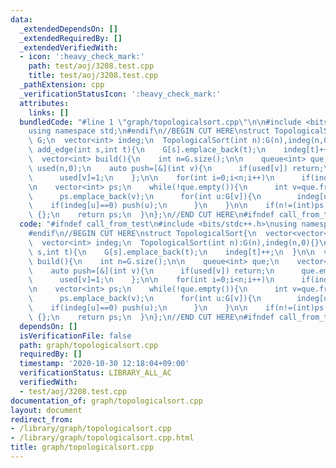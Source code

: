 ```yaml
---
data:
  _extendedDependsOn: []
  _extendedRequiredBy: []
  _extendedVerifiedWith:
  - icon: ':heavy_check_mark:'
    path: test/aoj/3208.test.cpp
    title: test/aoj/3208.test.cpp
  _pathExtension: cpp
  _verificationStatusIcon: ':heavy_check_mark:'
  attributes:
    links: []
  bundledCode: "#line 1 \"graph/topologicalsort.cpp\"\n\n#include <bits/stdc++.h>\n\
    using namespace std;\n#endif\n//BEGIN CUT HERE\nstruct TopologicalSort{\n  vector<vector<int>>\
    \ G;\n  vector<int> indeg;\n  TopologicalSort(int n):G(n),indeg(n,0){}\n\n  void\
    \ add_edge(int s,int t){\n    G[s].emplace_back(t);\n    indeg[t]++;\n  }\n\n\
    \  vector<int> build(){\n    int n=G.size();\n\n    queue<int> que;\n    vector<int>\
    \ used(n,0);\n    auto push=[&](int v){\n      if(used[v]) return;\n      que.emplace(v);\n\
    \      used[v]=1;\n    };\n\n    for(int i=0;i<n;i++)\n      if(indeg[i]==0) push(i);\n\
    \n    vector<int> ps;\n    while(!que.empty()){\n      int v=que.front();que.pop();\n\
    \      ps.emplace_back(v);\n      for(int u:G[v]){\n        indeg[u]--;\n    \
    \    if(indeg[u]==0) push(u);\n      }\n    }\n\n    if(n!=(int)ps.size()) return\
    \ {};\n    return ps;\n  }\n};\n//END CUT HERE\n#ifndef call_from_test\n#endif\n"
  code: "#ifndef call_from_test\n#include <bits/stdc++.h>\nusing namespace std;\n\
    #endif\n//BEGIN CUT HERE\nstruct TopologicalSort{\n  vector<vector<int>> G;\n\
    \  vector<int> indeg;\n  TopologicalSort(int n):G(n),indeg(n,0){}\n\n  void add_edge(int\
    \ s,int t){\n    G[s].emplace_back(t);\n    indeg[t]++;\n  }\n\n  vector<int>\
    \ build(){\n    int n=G.size();\n\n    queue<int> que;\n    vector<int> used(n,0);\n\
    \    auto push=[&](int v){\n      if(used[v]) return;\n      que.emplace(v);\n\
    \      used[v]=1;\n    };\n\n    for(int i=0;i<n;i++)\n      if(indeg[i]==0) push(i);\n\
    \n    vector<int> ps;\n    while(!que.empty()){\n      int v=que.front();que.pop();\n\
    \      ps.emplace_back(v);\n      for(int u:G[v]){\n        indeg[u]--;\n    \
    \    if(indeg[u]==0) push(u);\n      }\n    }\n\n    if(n!=(int)ps.size()) return\
    \ {};\n    return ps;\n  }\n};\n//END CUT HERE\n#ifndef call_from_test\n#endif\n"
  dependsOn: []
  isVerificationFile: false
  path: graph/topologicalsort.cpp
  requiredBy: []
  timestamp: '2020-10-30 12:18:04+09:00'
  verificationStatus: LIBRARY_ALL_AC
  verifiedWith:
  - test/aoj/3208.test.cpp
documentation_of: graph/topologicalsort.cpp
layout: document
redirect_from:
- /library/graph/topologicalsort.cpp
- /library/graph/topologicalsort.cpp.html
title: graph/topologicalsort.cpp
---
```

